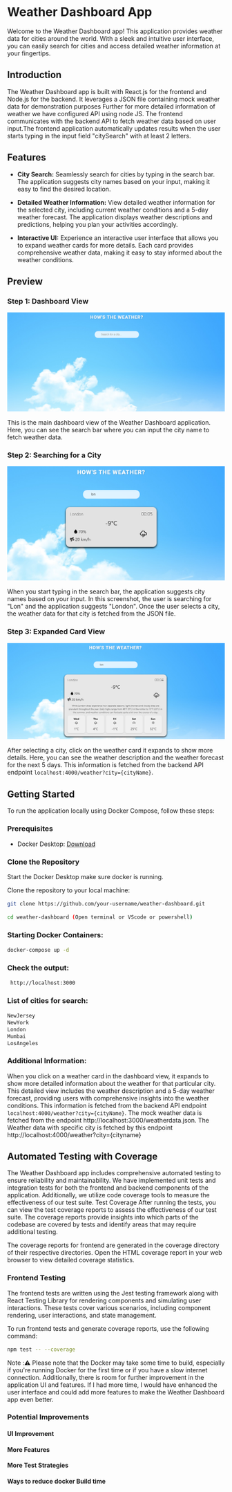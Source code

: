 # Weather Dashboard App

Welcome to the Weather Dashboard app! This application provides weather data for cities around the world. With a sleek and intuitive user interface, you can easily search for cities and access detailed weather information at your fingertips.

## Introduction

The Weather Dashboard app is built with React.js for the frontend and Node.js for the backend. It leverages a JSON file containing mock weather data for demonstration purposes Further for more detailed information of weather we have configured API using node JS. The frontend communicates with the backend API to fetch weather data based on user input.The frontend application automatically updates results when the user starts typing in the input field "citySearch" with at least 2 letters.

## Features

- **City Search:** Seamlessly search for cities by typing in the search bar. The application suggests city names based on your input, making it easy to find the desired location.

- **Detailed Weather Information:** View detailed weather information for the selected city, including current weather conditions and a 5-day weather forecast. The application displays weather descriptions and predictions, helping you plan your activities accordingly.

- **Interactive UI:** Experience an interactive user interface that allows you to expand weather cards for more details. Each card provides comprehensive weather data, making it easy to stay informed about the weather conditions.

## Preview

### Step 1: Dashboard View

![Dashboard View](screenshot/Home-Dashboard.png)

This is the main dashboard view of the Weather Dashboard application. Here, you can see the search bar where you can input the city name to fetch weather data.

### Step 2: Searching for a City

![Searching for a City](screenshot/Search.png)

When you start typing in the search bar, the application suggests city names based on your input. In this screenshot, the user is searching for "Lon" and the application suggests "London". Once the user selects a city, the weather data for that city is fetched from the JSON file.

### Step 3: Expanded Card View

![Expanded Card View](screenshot/Expandsearch.png)

After selecting a city, click on the weather card it expands to show more details. Here, you can see the weather description and the weather forecast for the next 5 days. This information is fetched from the backend API endpoint `localhost:4000/weather?city={cityName}`.

## Getting Started

To run the application locally using Docker Compose, follow these steps:

### Prerequisites

- Docker Desktop: [Download](https://www.docker.com/products/docker-desktop)

### Clone the Repository

Start the Docker Desktop make sure docker is running.

Clone the repository to your local machine:

```bash
git clone https://github.com/your-username/weather-dashboard.git
```
```bash
cd weather-dashboard (Open terminal or VScode or powershell)
```

### Starting Docker Containers:
```bash
docker-compose up -d 
```
### Check the output:
```bash
 http://localhost:3000
```
### List of cities for search:

    NewJersey
    NewYork
    London
    Mumbai
    LosAngeles

### Additional Information:
When you click on a weather card in the dashboard view, it expands to show more detailed information about the weather for that particular city. This detailed view includes the weather description and a 5-day weather forecast, providing users with comprehensive insights into the weather conditions. This information is fetched from the backend API endpoint `localhost:4000/weather?city={cityName}`.
The mock weather data is fetched from the endpoint http://localhost:3000/weatherdata.json.
The Weather data with specific city is fetched by this endpoint http://localhost:4000/weather?city={cityname}

## Automated Testing with Coverage

The Weather Dashboard app includes comprehensive automated testing to ensure reliability and maintainability. We have implemented unit tests and integration tests for both the frontend and backend components of the application. Additionally, we utilize code coverage tools to measure the effectiveness of our test suite.
Test Coverage
After running the tests, you can view the test coverage reports to assess the effectiveness of our test suite. The coverage reports provide insights into which parts of the codebase are covered by tests and identify areas that may require additional testing.

The coverage reports for frontend are generated in the coverage directory of their respective directories. Open the HTML coverage report in your web browser to view detailed coverage statistics.

### Frontend Testing

The frontend tests are written using the Jest testing framework along with React Testing Library for rendering components and simulating user interactions. These tests cover various scenarios, including component rendering, user interactions, and state management.

To run frontend tests and generate coverage reports, use the following command:

```bash
npm test -- --coverage
```

Note :⚠️ Please note that the Docker may take some time to build, especially if you're running Docker for the first time or if you have a slow internet connection. Additionally, there is room for further improvement in the application UI and features. If I had more time, I would have enhanced the user interface and could add more features to make the Weather Dashboard app even better.
### Potential Improvements
 #### UI Improvement 
 #### More Features
 #### More Test Strategies
 #### Ways to reduce docker Build time
 




